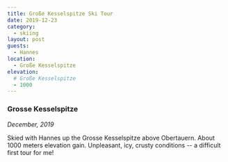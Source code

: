 ```yaml
---
title: Große Kesselspitze Ski Tour
date: 2019-12-23
category:
  - skiing
layout: post
guests:
  - Hannes
location:
  - Große Kesselspitze
elevation:
  # Große Kesselspitze
  - 1000
---
```


### Grosse Kesselspitze

_December, 2019_

Skied with Hannes up the Grosse Kesselspitze above Obertauern. About 1000 meters elevation gain.
Unpleasant, icy, crusty conditions -- a difficult first tour for me!
